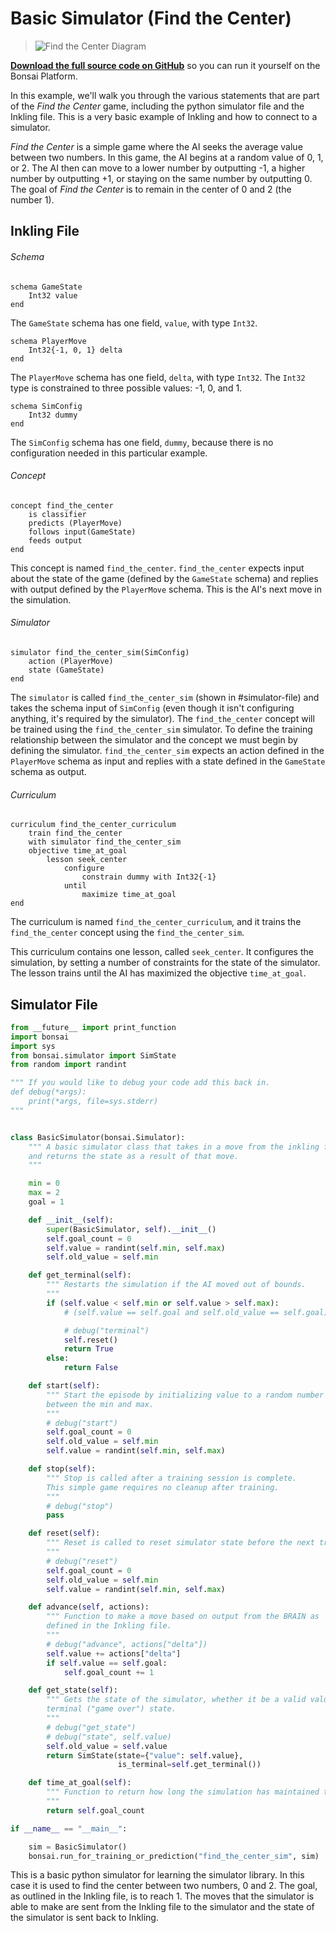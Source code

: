 # Basic Simulator (Find the Center)

> ![Find the Center Diagram](../images/find-the-center.png)

[**Download the full source code on GitHub**][1] so you can run it yourself on the Bonsai Platform.

In this example, we'll walk you through the various statements that are part of the *Find the Center* game, including the python simulator file and the Inkling file. This is a very basic example of Inkling and how to connect to a simulator.

*Find the Center* is a simple game where the AI seeks the average value between two numbers. In this game, the AI begins at a random value of 0, 1, or 2. The AI then can move to a lower number by outputting -1, a higher number by outputting +1, or staying on the same number by outputting 0. The goal of *Find the Center* is to remain in the center of 0 and 2 (the number 1).

## Inkling File

###### Schema

```inkling
schema GameState
    Int32 value
end
```

The `GameState` schema has one field, `value`, with type `Int32`.

```inkling
schema PlayerMove
    Int32{-1, 0, 1} delta
end
```

The `PlayerMove` schema has one field, `delta`, with type `Int32`. The `Int32` type is constrained to three possible values: -1, 0, and 1.

```inkling
schema SimConfig
    Int32 dummy
end
```

The `SimConfig` schema has one field, `dummy`, because there is no configuration needed in this particular example.

###### Concept

```inkling
concept find_the_center
    is classifier
    predicts (PlayerMove)
    follows input(GameState)
    feeds output
end
```

This concept is named `find_the_center`. `find_the_center` expects input about the state of the game (defined by the `GameState` schema) and replies with output defined by the `PlayerMove` schema. This is the AI's next move in the simulation.

###### Simulator

```inkling
simulator find_the_center_sim(SimConfig)
    action (PlayerMove)
    state (GameState)
end
```

The `simulator` is called `find_the_center_sim` (shown in #simulator-file) and takes the schema input of `SimConfig` (even though it isn't configuring anything, it's required by the simulator). The `find_the_center` concept will be trained using the `find_the_center_sim` simulator. To define the training relationship between the simulator and the concept we must begin by defining the simulator. `find_the_center_sim` expects an action defined in the `PlayerMove` schema as input and replies with a state defined in the `GameState` schema as output.

###### Curriculum

```inkling
curriculum find_the_center_curriculum
    train find_the_center
    with simulator find_the_center_sim
    objective time_at_goal
        lesson seek_center
            configure
                constrain dummy with Int32{-1}
            until
                maximize time_at_goal
end
```

The curriculum is named `find_the_center_curriculum`, and it trains the `find_the_center` concept using the `find_the_center_sim`.

This curriculum contains one lesson, called `seek_center`. It configures the simulation, by setting a number of constraints for the state of the simulator. The lesson trains until the AI has maximized the objective `time_at_goal`.


## Simulator File

```python
from __future__ import print_function
import bonsai
import sys
from bonsai.simulator import SimState
from random import randint

""" If you would like to debug your code add this back in.
def debug(*args):
    print(*args, file=sys.stderr)
"""


class BasicSimulator(bonsai.Simulator):
    """ A basic simulator class that takes in a move from the inkling file,
    and returns the state as a result of that move.
    """

    min = 0
    max = 2
    goal = 1

    def __init__(self):
        super(BasicSimulator, self).__init__()
        self.goal_count = 0
        self.value = randint(self.min, self.max)
        self.old_value = self.min

    def get_terminal(self):
        """ Restarts the simulation if the AI moved out of bounds.
        """
        if (self.value < self.min or self.value > self.max):
            # (self.value == self.goal and self.old_value == self.goal)):

            # debug("terminal")
            self.reset()
            return True
        else:
            return False

    def start(self):
        """ Start the episode by initializing value to a random number
        between the min and max.
        """
        # debug("start")
        self.goal_count = 0
        self.old_value = self.min
        self.value = randint(self.min, self.max)

    def stop(self):
        """ Stop is called after a training session is complete.
        This simple game requires no cleanup after training.
        """
        # debug("stop")
        pass

    def reset(self):
        """ Reset is called to reset simulator state before the next training session.
        """
        # debug("reset")
        self.goal_count = 0
        self.old_value = self.min
        self.value = randint(self.min, self.max)

    def advance(self, actions):
        """ Function to make a move based on output from the BRAIN as
        defined in the Inkling file.
        """
        # debug("advance", actions["delta"])
        self.value += actions["delta"]
        if self.value == self.goal:
            self.goal_count += 1

    def get_state(self):
        """ Gets the state of the simulator, whether it be a valid value or
        terminal ("game over") state.
        """
        # debug("get_state")
        # debug("state", self.value)
        self.old_value = self.value
        return SimState(state={"value": self.value},
                        is_terminal=self.get_terminal())

    def time_at_goal(self):
        """ Function to return how long the simulation has maintained the goal.
        """
        return self.goal_count

if __name__ == "__main__":

    sim = BasicSimulator()
    bonsai.run_for_training_or_prediction("find_the_center_sim", sim)
```

This is a basic python simulator for learning the simulator library. In this case it is used to find the center between two numbers, 0 and 2. The goal, as outlined in the Inkling file, is to reach 1. The moves that the simulator is able to make are sent from the Inkling file to the simulator and the state of the simulator is sent back to Inkling.

[1]: https://github.com/BonsaiAI/find-the-center